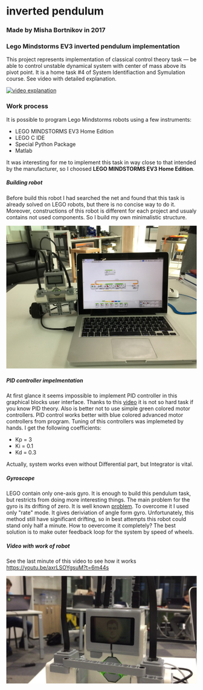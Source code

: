 # inverted pendulum
### Made by Misha Bortnikov in 2017
### Lego Mindstorms EV3 inverted pendulum implementation

This project represents implementation of classical control theory task — be able to control unstable dynamical system with center of mass above its pivot point.
It is a home task #4 of System Identifiaction and Symulation course. See video with detailed explanation.

[![video explanation](https://img.youtube.com/vi/axrLSOYgsuM/0.jpg)](https://www.youtube.com/watch?v=axrLSOYgsuM)

### Work process
It is possible to program Lego Mindstorms robots using a few instruments:
- LEGO MINDSTORMS EV3 Home Edition
- LEGO C IDE
- Special Python Package
- Matlab

It was interesting for me to implement this task in way close to that intended by the manufacturer, so I choosed **LEGO MINDSTORMS EV3 Home Edition**.

##### Building robot
Before build this robot I had searched the net and found that this task is already solved on LEGO robots, but there is no concise way to do it. Moreover, constructions of this robot is different for each project and usualy contains not used components. So I build my own minimalistic structure.

![Photo of robot](pics/IMG_1316.JPG)

##### PID controller impelmentation
At first glance it seems impossible to implement PID controller in this graphical blocks user interface. Thanks to this [video](https://www.youtube.com/watch?v=AMBWV_HGYj4) it is not so hard task if you know PID theory.
Also is better not to use simple green colored motor controllers. PID control works better with blue colored advanced motor controllers from program.
Tuning of this controllers was implemeted by hands. I get the following coefficients:
- Kp = 3
- Ki = 0.1
- Kd = 0.3

Actually, system works even without Differential part, but Integrator is vital.

##### Gyroscope
LEGO contain only one-axis gyro. It is enough to build this pendulum task, but restricts from doing more interesting things.
The main problem for the gyro is its drifting of zero. It is well known [problem](https://bricks.stackexchange.com/questions/7115/how-can-ev3-gyro-sensor-drift-be-handled).
To overcome it I used only "rate" mode. It gives deriviation of angle form gyro. Unfortunately, this method still have significant drifting, so in best attempts this robot could stand only half a minute.
How to oevercome it completely? The best solution is to make outer feedback loop for the system by speed of wheels.

##### Video with work of robot
See the last minute of this video to see how it works https://youtu.be/axrLSOYgsuM?t=6m44s

![Photo of robot's screen at work](/pics/screen_of_robot.jpg)
